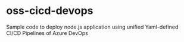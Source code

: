 # oss-cicd-devops
Sample code to deploy node.js application using unified Yaml-defined CI/CD Pipelines of Azure DevOps
